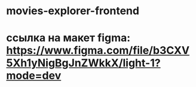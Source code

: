 # movies-explorer-frontend
# ссылка на макет figma: https://www.figma.com/file/b3CXV5Xh1yNigBgJnZWkkX/light-1?mode=dev
